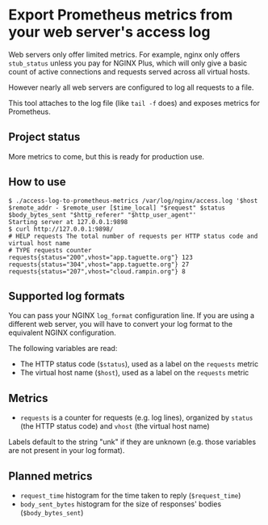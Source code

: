 Export Prometheus metrics from your web server's access log
===========================================================

Web servers only offer limited metrics. For example, nginx only offers `stub_status` unless you pay for NGINX Plus, which will only give a basic count of active connections and requests served across all virtual hosts.

However nearly all web servers are configured to log all requests to a file.

This tool attaches to the log file (like `tail -f` does) and exposes metrics for Prometheus.

Project status
--------------

More metrics to come, but this is ready for production use.

How to use
----------

```
$ ./access-log-to-prometheus-metrics /var/log/nginx/access.log '$host $remote_addr - $remote_user [$time_local] "$request" $status $body_bytes_sent "$http_referer" "$http_user_agent"'
Starting server at 127.0.0.1:9898
$ curl http://127.0.0.1:9898/
# HELP requests The total number of requests per HTTP status code and virtual host name
# TYPE requests counter
requests{status="200",vhost="app.taguette.org"} 123
requests{status="304",vhost="app.taguette.org"} 27
requests{status="207",vhost="cloud.rampin.org"} 8
```

Supported log formats
---------------------

You can pass your NGINX `log_format` configuration line. If you are using a different web server, you will have to convert your log format to the equivalent NGINX configuration.

The following variables are read:

* The HTTP status code (`$status`), used as a label on the `requests` metric
* The virtual host name (`$host`), used as a label on the `requests` metric

Metrics
-------

* `requests` is a counter for requests (e.g. log lines), organized by `status` (the HTTP status code) and `vhost` (the virtual host name)

Labels default to the string "unk" if they are unknown (e.g. those variables are not present in your log format).

Planned metrics
---------------

* `request_time` histogram for the time taken to reply (`$request_time`)
* `body_sent_bytes` histogram for the size of responses' bodies (`$body_bytes_sent`)

